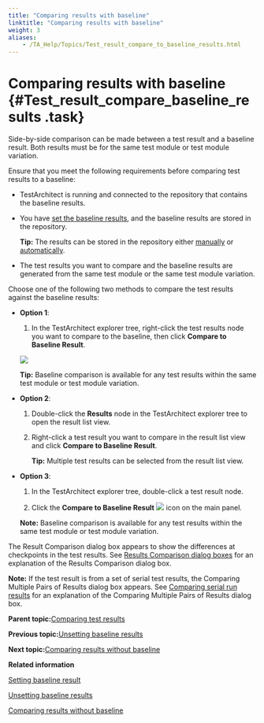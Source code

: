 ```yaml
--- 
title: "Comparing results with baseline"
linktitle: "Comparing results with baseline"
weight: 3
aliases: 
    - /TA_Help/Topics/Test_result_compare_to_baseline_results.html
---
```

# Comparing results with baseline {#Test_result_compare_baseline_results .task}

Side-by-side comparison can be made between a test result and a baseline result. Both results must be for the same test module or test module variation.

Ensure that you meet the following requirements before comparing test results to a baseline:

-   TestArchitect is running and connected to the repository that contains the baseline results.
-   You have [set the baseline results](Test_result_settting_baseline.html), and the baseline results are stored in the repository.

    **Tip:** The results can be stored in the repository either [manually](Test_result_viewing_storing.html) or [automatically](Test_result_storing_automatically.html).

-   The test results you want to compare and the baseline results are generated from the same test module or the same test module variation.

Choose one of the following two methods to compare the test results against the baseline results:

-   **Option 1**:

    1.  In the TestArchitect explorer tree, right-click the test results node you want to compare to the baseline, then click **Compare to Baseline Result**.

    ![](../Images/compare_to_baseline.png)

    **Tip:** Baseline comparison is available for any test results within the same test module or test module variation.

-   **Option 2**:

    1.  Double-click the **Results** node in the TestArchitect explorer tree to open the result list view.

    2.  Right-click a test result you want to compare in the result list view and click **Compare to Baseline Result**.

        **Tip:** Multiple test results can be selected from the result list view.

-   **Option 3**:

    1.  In the TestArchitect explorer tree, double-click a test result node.

    2.  Click the **Compare to Baseline Result** ![](../Images/Compare_to_baseline_result_icon.png) icon on the main panel.

    **Note:** Baseline comparison is available for any test results within the same test module or test module variation.


The Result Comparison dialog box appears to show the differences at checkpoints in the test results. See [Results Comparison dialog boxes](Test_result_comparison_dialog_box.md#sect_e383h_k3e8) for an explanation of the Results Comparison dialog box.

**Note:** If the test result is from a set of serial test results, the Comparing Multiple Pairs of Results dialog box appears. See [Comparing serial run results](Test_result_comparison_dialog_box.md#sect_nd6h_kd83) for an explanation of the Comparing Multiple Pairs of Results dialog box.

**Parent topic:**[Comparing test results](../../TA_Help/Topics/Test_result_baselining.html)

**Previous topic:**[Unsetting baseline results](../../TA_Help/Topics/Test_result_unsettting_baseline.html)

**Next topic:**[Comparing results without baseline](../../TA_Help/Topics/Test_result_compare_results.html)

**Related information**  


[Setting baseline result](../../TA_Help/Topics/Test_result_settting_baseline.html)

[Unsetting baseline results](../../TA_Help/Topics/Test_result_unsettting_baseline.html)

[Comparing results without baseline](../../TA_Help/Topics/Test_result_compare_results.html)

